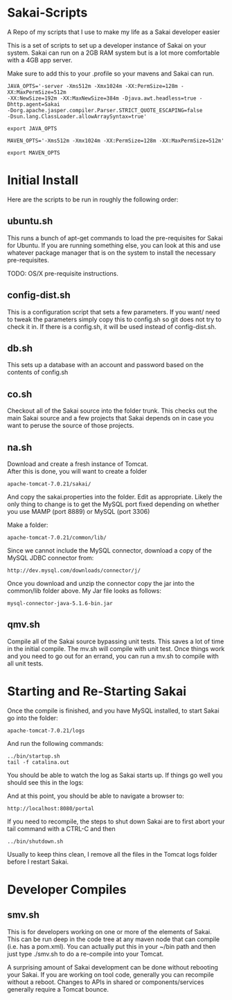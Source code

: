 Sakai-Scripts
=============

A Repo of my scripts that I use to make my life as a Sakai developer easier

This is a set of scripts to set up a developer instance
of Sakai on your system.  Sakai can run on a 2GB RAM system
but is a lot more comfortable with a 4GB app server.

Make sure to add this to your .profile so your mavens and Sakai can 
run.

    JAVA_OPTS='-server -Xms512m -Xmx1024m -XX:PermSize=128m -XX:MaxPermSize=512m 
    -XX:NewSize=192m -XX:MaxNewSize=384m -Djava.awt.headless=true -Dhttp.agent=Sakai 
    -Dorg.apache.jasper.compiler.Parser.STRICT_QUOTE_ESCAPING=false 
    -Dsun.lang.ClassLoader.allowArraySyntax=true'

    export JAVA_OPTS

    MAVEN_OPTS='-Xms512m -Xmx1024m -XX:PermSize=128m -XX:MaxPermSize=512m'

    export MAVEN_OPTS

Initial Install
===============

Here are the scripts to be run in roughly the following order:

ubuntu.sh
---------

This runs a bunch of apt-get commands to load the pre-requisites for Sakai
for Ubuntu.  If you are running something else, you can look at this and 
use whatever package manager that is on the system to install the necessary
pre-requisites.

TODO: OS/X pre-requisite instructions.

config-dist.sh
--------------

This is a configuration script that sets a few parameters.  If you want/
need to tweak the parameters simply copy this to config.sh so git does
not try to check it in.  If there is a config.sh, it will be used instead
of config-dist.sh.

db.sh
-----
This sets up a database with an account and password based on the contents
of config.sh

co.sh
-----

Checkout all of the Sakai source into the folder trunk.   This checks out
the main Sakai source and a few projects that Sakai depends on in case you
want to peruse the source of those projects.

na.sh
-----

Download and create a fresh instance of Tomcat.  
After this is done, you will want to create a folder 

    apache-tomcat-7.0.21/sakai/

And copy the sakai.properties into the folder.  Edit as appropriate.  Likely 
the only thing to change is to get the MySQL port fixed depending on whether 
you use MAMP (port 8889) or MySQL (port 3306)

Make a folder:

    apache-tomcat-7.0.21/common/lib/

Since we cannot include the MySQL connector, download a copy of the 
MySQL JDBC connector from:

    http://dev.mysql.com/downloads/connector/j/

Once you download and unzip the connector copy the jar into the
common/lib folder above.  My Jar file looks as follows:

    mysql-connector-java-5.1.6-bin.jar

qmv.sh
------

Compile all of the Sakai source bypassing unit tests.   This saves a lot
of time in the initial compile.   The mv.sh will compile with unit test.
Once things work and you need to go out for an errand, you can run a mv.sh 
to compile with all unit tests.

Starting and Re-Starting Sakai
==============================

Once the compile is finished, and you have MySQL installed, to start Sakai
go into the folder:

    apache-tomcat-7.0.21/logs

And run the following commands:

    ../bin/startup.sh
    tail -f catalina.out

You should be able to watch the log as Sakai starts up.  If things
go well you should see this in the logs:

And at this point, you should be able to navigate a browser to:

    http://localhost:8080/portal

If you need to recompile, the steps to shut down Sakai are to first
abort your tail command with a CTRL-C and then

    ../bin/shutdown.sh

Usually to keep thins clean, I remove all the files in the Tomcat logs
folder before I restart Sakai.

Developer Compiles
==================

smv.sh
------

This is for developers working on one or more of the elements of 
Sakai.  This can be run deep in the code tree at any maven node
that can compile (i.e. has a pom.xml).   You can actually put this in your
~/bin path and then just type ./smv.sh to do a re-compile into 
your Tomcat.  

A surprising amount of Sakai development can be done without
rebooting your Sakai.  If you are working on tool code, generally you can 
recompile without a reboot.  Changes to APIs in shared or components/services
generally require a Tomcat bounce.



